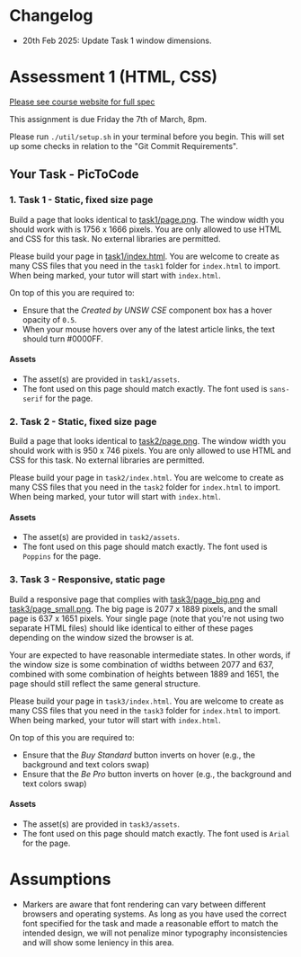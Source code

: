 # Changelog
- 20th Feb 2025: Update Task 1 window dimensions.

# Assessment 1 (HTML, CSS)

[Please see course website for full spec](https://cgi.cse.unsw.edu.au/~cs6080/NOW/assessments/assignments/ass1)

This assignment is due Friday the 7th of March, 8pm.

Please run `./util/setup.sh` in your terminal before you begin. This will set up some checks in relation to the "Git Commit Requirements".

## Your Task - PicToCode

### 1. Task 1 - Static, fixed size page

Build a page that looks identical to [task1/page.png](task1/page.png). The window width you should work with is 1756 x 1666 pixels. You are only allowed to use HTML and CSS for this task. No external libraries are permitted.

Please build your page in [task1/index.html](task1/index.html). You are welcome to create as many CSS files that you need in the `task1` folder for `index.html` to import. When being marked, your tutor will start with `index.html`.

On top of this you are required to:
 * Ensure that the *Created by UNSW CSE* component box has a hover opacity of `0.5`.
 * When your mouse hovers over any of the latest article links, the text should turn #0000FF.

#### Assets

- The asset(s) are provided in `task1/assets`.
- The font used on this page should match exactly. The font used is `sans-serif` for the page.

### 2. Task 2 - Static, fixed size page

Build a page that looks identical to [task2/page.png](task2/page.png). The window width you should work with is 950 x 746 pixels. You are only allowed to use HTML and CSS for this task. No external libraries are permitted.

Please build your page in `task2/index.html`. You are welcome to create as many CSS files that you need in the `task2` folder for `index.html` to import. When being marked, your tutor will start with `index.html`.

#### Assets

- The asset(s) are provided in `task2/assets`.
- The font used on this page should match exactly. The font used is `Poppins` for the page.

### 3. Task 3 - Responsive, static page

Build a responsive page that complies with [task3/page_big.png](task3/page_big.png) and [task3/page_small.png](task3/page_small.png). The big page is 2077 x 1889 pixels, and the small page is 637 x 1651 pixels. Your single page (note that you're not using two separate HTML files) should like identical to either of these pages depending on the window sized the browser is at.

Your are expected to have reasonable intermediate states. In other words, if the window size is some combination of widths between 2077 and 637, combined with some combination of heights between 1889 and 1651, the page should still reflect the same general structure.

Please build your page in `task3/index.html`. You are welcome to create as many CSS files that you need in the `task3` folder for `index.html` to import. When being marked, your tutor will start with `index.html`.

On top of this you are required to:
 * Ensure that the *Buy Standard* button inverts on hover (e.g., the background and text colors swap)
 * Ensure that the *Be Pro* button inverts on hover (e.g., the background and text colors swap)

#### Assets

- The asset(s) are provided in `task3/assets`.
- The font used on this page should match exactly. The font used is `Arial` for the page.

# Assumptions

- Markers are aware that font rendering can vary between different browsers and operating systems. As long as you have used the correct font specified for the task and made a reasonable effort to match the intended design, we will not penalize minor typography inconsistencies and will show some leniency in this area.